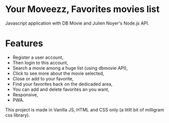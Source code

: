 # Your Moveezz, Favorites movies list
Javascript application with DB Movie and Julien Noyer's Node.js API.

# Features
* Register a user account,
* Then login to this account, 
* Search a movie among a huge list (using dbmovie API),
* Click to see more about the movie selected,
* Close or add to your favorite,
* Find your favorites back on the dedicaded area,
* You can add and delete favorites an you want,
* Responsive,
* PWA.

This project is made in Vanilla JS, HTML and CSS only (a litllt bit of milligram css library). 
